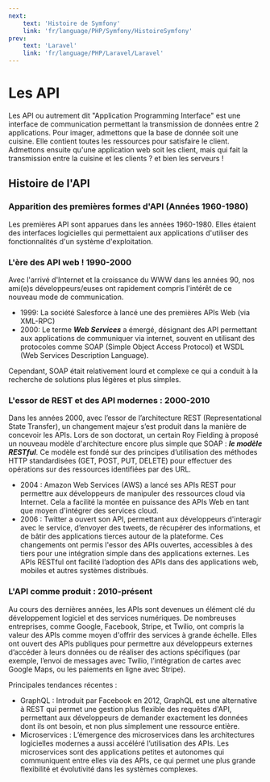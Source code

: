 ```yaml
---
next: 
    text: 'Histoire de Symfony'
    link: 'fr/language/PHP/Symfony/HistoireSymfony'
prev: 
    text: 'Laravel'
    link: 'fr/language/PHP/Laravel/Laravel'
---
```


# Les API
Les API ou autrement dit "Application Programming Interface" est une interface de communication permettant la transmission de données entre 2 applications. Pour imager, admettons que la base de donnée soit une cuisine. Elle contient toutes les ressources pour satisfaire le client. Admettons ensuite qu'une application web soit les client, mais qui fait la transmission entre la cuisine et les clients ? et bien les serveurs ! 

## Histoire de l'API
### Apparition des premières formes d'API (Années 1960-1980)
Les premières API sont apparues dans les années 1960-1980. Elles étaient des interfaces logicielles qui permettaient aux applications d'utiliser des fonctionnalités d'un système d'exploitation.

### L'ère des API web ! 1990-2000
Avec l'arrivé d'Internet et la croissance du WWW dans les années 90, nos ami(e)s développeurs/euses ont rapidement compris l'intérêt de ce nouveau mode de communication.

- 1999: La société Salesforce à lancé une des premières APIs Web (via XML-RPC)
- 2000: Le terme ***Web Services*** a émergé, désignant des API permettant aux applications de communiquer via internet, souvent en utilisant des protocoles comme SOAP (Simple Object Access Protocol) et WSDL (Web Services Description Language).

Cependant, SOAP était relativement lourd et complexe ce qui a conduit à la recherche de solutions plus légères et plus simples.

### L'essor de REST et des API modernes : 2000-2010
Dans les années 2000, avec l’essor de l’architecture REST (Representational State Transfer), un changement majeur s’est produit dans la manière de concevoir les APIs. Lors de son doctorat, un certain Roy Fielding à proposé un nouveau modèle d'architecture encore plus simple que SOAP : ***le modèle RESTful***. Ce modèle est fondé sur des principes d’utilisation des méthodes HTTP standardisées (GET, POST, PUT, DELETE) pour effectuer des opérations sur des ressources identifiées par des URL.

- 2004 : Amazon Web Services (AWS) a lancé ses APIs REST pour permettre aux développeurs de manipuler des ressources cloud via Internet. Cela a facilité la montée en puissance des APIs Web en tant que moyen d'intégrer des services cloud.
- 2006 : Twitter a ouvert son API, permettant aux développeurs d'interagir avec le service, d’envoyer des tweets, de récupérer des informations, et de bâtir des applications tierces autour de la plateforme.
Ces changements ont permis l'essor des APIs ouvertes, accessibles à des tiers pour une intégration simple dans des applications externes. Les APIs RESTful ont facilité l’adoption des APIs dans des applications web, mobiles et autres systèmes distribués.

### L'API comme produit : 2010-présent
Au cours des dernières années, les APIs sont devenues un élément clé du développement logiciel et des services numériques. De nombreuses entreprises, comme Google, Facebook, Stripe, et Twilio, ont compris la valeur des APIs comme moyen d'offrir des services à grande échelle. Elles ont ouvert des APIs publiques pour permettre aux développeurs externes d’accéder à leurs données ou de réaliser des actions spécifiques (par exemple, l’envoi de messages avec Twilio, l’intégration de cartes avec Google Maps, ou les paiements en ligne avec Stripe).

Principales tendances récentes :
- GraphQL : Introduit par Facebook en 2012, GraphQL est une alternative à REST qui permet une gestion plus flexible des requêtes d'API, permettant aux développeurs de demander exactement les données dont ils ont besoin, et non plus simplement une ressource entière.
- Microservices : L’émergence des microservices dans les architectures logicielles modernes a aussi accéléré l’utilisation des APIs. Les microservices sont des applications petites et autonomes qui communiquent entre elles via des APIs, ce qui permet une plus grande flexibilité et évolutivité dans les systèmes complexes.